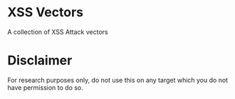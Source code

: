 # XSS Vectors
A collection of XSS Attack vectors

# Disclaimer
For research purposes only, do not use this on any target which you do not have permission to do so.

